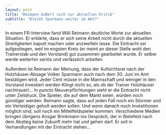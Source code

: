 ```yaml
---
layout: post
title: "Reimann äußert sich zur aktuellen Kritik"
subtitle: "Bleibt Sparmann weiter im Amt?"
---
```


In einem FR-Interview fand Willi Reimann deutliche Worte zur aktuellen Situation. Er erklärte, dass er sich seine Arbeit nicht durch die aktuellen Streitigkeiten kaputt machen oder anzweifeln lasse. Die Eintracht sei aufgestiegen, weil im engsten Kreis (er meint an dieser Stelle wohl den Trainerstab und den Vorstand) gut zusammen gearbeitet wurde. Er selber werde weiterhin seriös und verlässlich arbeiten. 

Außerdem ist Reimann der Meinung, dass der Aufsichtsrat nach der Holzhäuser\-Absage Volker Sparmann auch nach dem 30. Juni im Amt bestätigen wird. Jeder Cent müsse in die Mannschaft und weniger in den Vorstand investiert werden Klingt nicht so, als ob der Trainer Holzhäuser nachtrauert... In puncto Neuverpflichtungen sieht er die Eintracht nicht unter Zeitdruck. Die Spieler, die auf dem Markt seien, würden noch günstiger werden. Reimann sagte, dass auf jeden Fall noch ein Stürmer und ein Verteidiger geholt werden sollen. Und wenn danach noch Investitionen möglich sind, soll noch ein Mittelfeldspieler kommen. Verschiedene Medien bringen übrigens Ansgar Brinkmann ins Gespräch, der in Bielefeld nach dem Abstieg keine Zukunft mehr hat und gehen darf. Er soll in Verhandlungen mit der Eintracht stehen...
